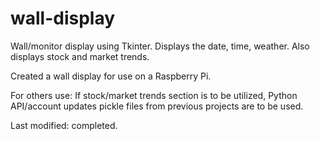 # wall-display
Wall/monitor display using Tkinter. Displays the date, time, weather. Also displays stock and market trends. 

Created a wall display for use on a Raspberry Pi.


For others use: If stock/market trends section is to be utilized, Python API/account updates pickle files from previous projects are to be used.

Last modified: completed.
